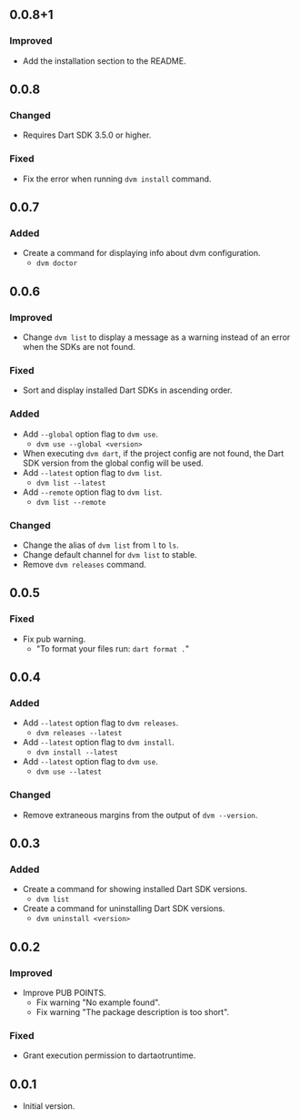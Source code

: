 ## 0.0.8+1

### Improved

- Add the installation section to the README.

## 0.0.8

### Changed

- Requires Dart SDK 3.5.0 or higher.

### Fixed

- Fix the error when running `dvm install` command.

## 0.0.7

### Added

- Create a command for displaying info about dvm configuration.
  - `dvm doctor`

## 0.0.6

### Improved

- Change `dvm list` to display a message as a warning instead of an error when the SDKs are not found.

### Fixed

- Sort and display installed Dart SDKs in ascending order.

### Added

- Add `--global` option flag to `dvm use`.
  - `dvm use --global <version>`
- When executing `dvm dart`, if the project config are not found, the Dart SDK version from the global config will be used.
- Add `--latest` option flag to `dvm list`.
  - `dvm list --latest`
- Add `--remote` option flag to `dvm list`.
  - `dvm list --remote`

### Changed

- Change the alias of `dvm list` from `l` to `ls`.
- Change default channel for `dvm list` to stable.
- Remove `dvm releases` command.

## 0.0.5

### Fixed

- Fix pub warning.
  - "To format your files run: `dart format .`"

## 0.0.4

### Added

- Add `--latest` option flag to `dvm releases`.
  - `dvm releases --latest`
- Add `--latest` option flag to `dvm install`.
  - `dvm install --latest`
- Add `--latest` option flag to `dvm use`.
  - `dvm use --latest`

### Changed

- Remove extraneous margins from the output of `dvm --version`.

## 0.0.3

### Added

- Create a command for showing installed Dart SDK versions.
  - `dvm list`
- Create a command for uninstalling Dart SDK versions.
  - `dvm uninstall <version>`

## 0.0.2

### Improved

- Improve PUB POINTS.
  - Fix warning "No example found".
  - Fix warning "The package description is too short".

### Fixed

- Grant execution permission to dartaotruntime.

## 0.0.1

- Initial version.
